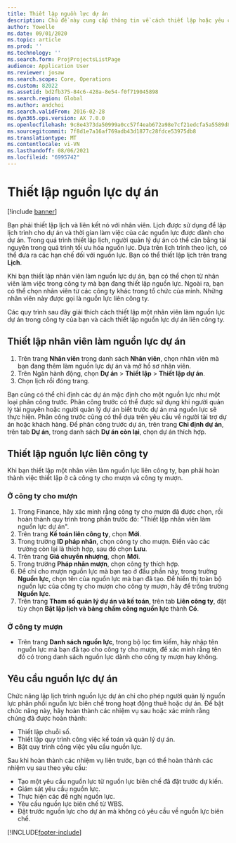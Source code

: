 ```yaml
---
title: Thiết lập nguồn lực dự án
description: Chủ đề này cung cấp thông tin về cách thiết lập hoặc yêu cầu nguồn lực dự án.
author: Yowelle
ms.date: 09/01/2020
ms.topic: article
ms.prod: ''
ms.technology: ''
ms.search.form: ProjProjectsListPage
audience: Application User
ms.reviewer: josaw
ms.search.scope: Core, Operations
ms.custom: 82022
ms.assetid: bd2fb375-84c6-428a-8e54-f0f719045898
ms.search.region: Global
ms.author: andchoi
ms.search.validFrom: 2016-02-28
ms.dyn365.ops.version: AX 7.0.0
ms.openlocfilehash: 9c8e4373da50999a0cc57f4eab672a98e7cf21edcfa5a5589d87691603a777de
ms.sourcegitcommit: 7f8d1e7a16af769adb43d1877c28fdce53975db8
ms.translationtype: MT
ms.contentlocale: vi-VN
ms.lasthandoff: 08/06/2021
ms.locfileid: "6995742"
---
```

# <a name="set-up-project-resources"></a>Thiết lập nguồn lực dự án

[!include [banner](../includes/banner.md)]

Bạn phải thiết lập lịch và liên kết nó với nhân viên. Lịch được sử dụng để lập lịch trình cho dự án và thời gian làm việc của các nguồn lực được dành cho dự án. Trong quá trình thiết lập lịch, người quản lý dự án có thể cân bằng tài nguyên trong quá trình tối ưu hóa nguồn lực. Dựa trên lịch trình theo lịch, có thể đưa ra các hạn chế đối với nguồn lực. Bạn có thể thiết lập lịch trên trang **Lịch**.

Khi bạn thiết lập nhân viên làm nguồn lực dự án, bạn có thể chọn từ nhân viên làm việc trong công ty mà bạn đang thiết lập nguồn lực. Ngoài ra, bạn có thể chọn nhân viên từ các công ty khác trong tổ chức của mình. Những nhân viên này được gọi là nguồn lực liên công ty.

Các quy trình sau đây giải thích cách thiết lập một nhân viên làm nguồn lực dự án trong công ty của bạn và cách thiết lập nguồn lực dự án liên công ty.

## <a name="set-up-a-worker-as-a-project-resource"></a>Thiết lập nhân viên làm nguồn lực dự án

1. Trên trang **Nhân viên** trong danh sách **Nhân viên**, chọn nhân viên mà bạn đang thêm làm nguồn lực dự án và mở hồ sơ nhân viên.
2. Trên Ngăn hành động, chọn **Dự án** &gt; **Thiết lập** &gt; **Thiết lập dự án**.
3. Chọn lịch rồi đóng trang.

Bạn cũng có thể chỉ định các dự án mặc định cho một nguồn lực như một loại phân công trước. Phân công trước có thể được sử dụng khi người quản lý tài nguyên hoặc người quản lý dự án biết trước dự án mà nguồn lực sẽ thực hiện. Phân công trước cũng có thể dựa trên yêu cầu về người tài trợ dự án hoặc khách hàng. Để phân công trước dự án, trên trang **Chỉ định dự án**, trên tab **Dự án**, trong danh sách **Dự án còn lại**, chọn dự án thích hợp.

## <a name="set-up-an-intercompany-resource"></a>Thiết lập nguồn lực liên công ty

Khi bạn thiết lập một nhân viên làm nguồn lực liên công ty, bạn phải hoàn thành việc thiết lập ở cả công ty cho mượn và công ty mượn.

### <a name="in-the-lending-company"></a>Ở công ty cho mượn

1. Trong Finance, hãy xác minh rằng công ty cho mượn đã được chọn, rồi hoàn thành quy trình trong phần trước đó: "Thiết lập nhân viên làm nguồn lực dự án".
2. Trên trang **Kế toán liên công ty**, chọn **Mới**.
3. Trong trường **ID pháp nhân**, chọn công ty cho mượn. Điền vào các trường còn lại là thích hợp, sau đó chọn **Lưu**.
4. Trên trang **Giá chuyển nhượng**, chọn **Mới**.
5. Trong trường **Pháp nhân mượn**, chọn công ty thích hợp.
6. Để chỉ cho mượn nguồn lực mà bạn tạo ở đầu phần này, trong trường **Nguồn lực**, chọn tên của nguồn lực mà bạn đã tạo. Để hiển thị toàn bộ nguồn lực của công ty cho mượn cho công ty mượn, hãy để trống trường **Nguồn lực**.
7. Trên trang **Tham số quản lý dự án và kế toán**, trên tab **Liên công ty**, đặt tùy chọn **Bật lập lịch và bảng chấm công nguồn lực** thành **Có**.

### <a name="in-the-borrowing-company"></a>Ở công ty mượn

- Trên trang **Danh sách nguồn lực**, trong bộ lọc tìm kiếm, hãy nhập tên nguồn lực mà bạn đã tạo cho công ty cho mượn, để xác minh rằng tên đó có trong danh sách nguồn lực dành cho công ty mượn hay không.

## <a name="request-project-resources"></a>Yêu cầu nguồn lực dự án
Chức năng lập lịch trình nguồn lực dự án chỉ cho phép người quản lý nguồn lực phân phối nguồn lực biên chế trong hoạt động thuê hoặc dự án. Để bật chức năng này, hãy hoàn thành các nhiệm vụ sau hoặc xác minh rằng chúng đã được hoàn thành:

- Thiết lập chuỗi số.
- Thiết lập quy trình công việc kế toán và quản lý dự án.
- Bật quy trình công việc yêu cầu nguồn lực.

Sau khi hoàn thành các nhiệm vụ liên trước, bạn có thể hoàn thành các nhiệm vụ sau theo yêu cầu:

- Tạo một yêu cầu nguồn lực từ nguồn lực biên chế đã đặt trước dự kiến.
- Giám sát yêu cầu nguồn lực.
- Thực hiện các đề nghị nguồn lực.
- Yêu cầu nguồn lực biên chế từ WBS.
- Đặt trước nguồn lực cho dự án mà không có yêu cầu về nguồn lực biên chế.


[!INCLUDE[footer-include](../includes/footer-banner.md)]